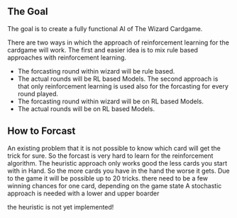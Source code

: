 ## The Goal

The goal is to create a fully functional AI of The Wizard Cardgame. 

There are two ways in which the approach of reinforcement learning for the cardgame will work. 
The first and easier idea is to mix rule based approaches with reinforcement learning. 
* The forcasting round within wizard will be rule based.
* The actual rounds will be RL based Models.
The second approach is that only reinforcement learning is used also for the forcasting for every round played.
* The forcasting round within wizard will be on RL based Models.
* The actual rounds will be on RL based Models.

## How to Forcast

An existing problem that it is not possible to know which card will get the trick for sure. So the forcast is very hard to learn for the reinforcement algorithm. The heuristic approach only works good the less cards you start with in Hand. So the more cards you have in the hand the worse it gets. Due to the game it will be possible up to 20 tricks.
there need to be a few winning chances for one card, depending on the game state A stochastic approach is needed with a lower and upper boarder  

the heuristic is not yet implemented!
